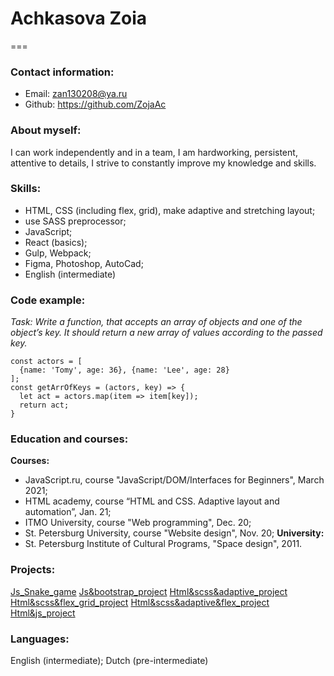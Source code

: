 # Achkasova Zoia

===

### Contact information:
* Email: zan130208@ya.ru
* Github: https://github.com/ZojaAc

### About myself: 
I can work independently and in a team, I am hardworking, persistent, attentive to details, I strive to constantly improve my knowledge and skills.

### Skills:
- HTML, CSS (including flex, grid), make adaptive and stretching layout;
- use SASS preprocessor;
- JavaScript;
- React (basics);
- Gulp, Webpack;
- Figma, Photoshop, AutoCad;
- English (intermediate)

### Code example:
*Task: Write a function, that accepts an array of objects and one of the object’s key. It should return a new array of values according to the passed key.*
```
const actors = [
  {name: 'Tomy', age: 36}, {name: 'Lee', age: 28}
];
const getArrOfKeys = (actors, key) => {
  let act = actors.map(item => item[key]);
  return act;
}
```

### Education and courses:
**Courses:**
- JavaScript.ru, course "JavaScript/DOM/Interfaces for Beginners", March 2021;
- HTML academy, course “HTML and CSS. Adaptive layout and automation”, Jan. 21;
- ITMO University, course "Web programming", Dec. 20;
- St. Petersburg University, course "Website design", Nov. 20;
**University:**
- St. Petersburg Institute of Cultural Programs, "Space design", 2011.

### Projects:
[Js_Snake_game](https://zojaac.github.io/snake/)
[Js&bootstrap_project](https://zojaac.github.io/newspaper/)
[Html&scss&adaptive_project](https://zojaac.github.io/1660491-sedona-21/index.html)
[Html&scss&flex_grid_project](https://zojaac.github.io/doggy/)
[Html&scss&adaptive&flex_project](https://zojaac.github.io/veles/)
[Html&js_project](https://zojaac.github.io/menu/)

### Languages:
English (intermediate);
Dutch (pre-intermediate)
